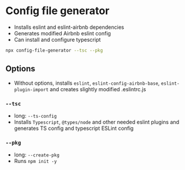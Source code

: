 # Config file generator

- Installs eslint and eslint-airbnb dependencies
- Generates modified Airbnb eslint config
- Can install and configure typescript

```sh
npx config-file-generator --tsc --pkg
```

## Options

- Without options, installs `eslint`, `eslint-config-airbnb-base`, `eslint-plugin-import` and creates slightly modified .eslintrc.js

### `--tsc`

- long: `--ts-config`
- Installs `Typescript`, `@types/node` and other needed eslint plugins and generates TS config and typescript ESLint config

### `--pkg`

- long: `--create-pkg`
- Runs `npm init -y`
